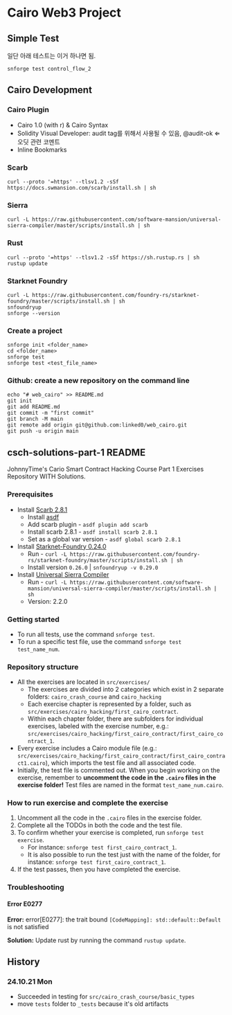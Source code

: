 # Cairo Web3 Project

## Simple Test
일단 아래 테스트는 이거 하나면 됨.
```
snforge test control_flow_2
```

## Cairo Development
### Cairo Plugin
  - Cairo 1.0 (with r) & Cairo Syntax
  - Solidity Visual Developer: audit tag를 위해서 사용될 수 있음, @audit-ok ⇐ 오딧 관련 코멘트
  - Inline Bookmarks
### Scarb
```
curl --proto '=https' --tlsv1.2 -sSf https://docs.swmansion.com/scarb/install.sh | sh
```

### Sierra
```
curl -L https://raw.githubusercontent.com/software-mansion/universal-sierra-compiler/master/scripts/install.sh | sh
```
### Rust
```
curl --proto '=https' --tlsv1.2 -sSf https://sh.rustup.rs | sh
rustup update
```

### Starknet Foundry
```
curl -L https://raw.githubusercontent.com/foundry-rs/starknet-foundry/master/scripts/install.sh | sh
snfoundryup
snforge --version
```

### Create a project 
```
snforge init <folder_name>
cd <folder_name>
snforge test
snforge test <test_file_name>
```

### Github: create a new repository on the command line
```
echo "# web_cairo" >> README.md
git init
git add README.md
git commit -m "first commit"
git branch -M main
git remote add origin git@github.com:linked0/web_cairo.git
git push -u origin main
```


## csch-solutions-part-1 README

JohnnyTime's Cario Smart Contract Hacking Course Part 1 Exercises Repository WITH Solutions.

### Prerequisites

- Install [Scarb 2.8.1](https://docs.swmansion.com/scarb/download.html#preview-version)
  - Install [asdf](https://asdf-vm.com/guide/getting-started.html)
  - Add scarb plugin - `asdf plugin add scarb`
  - Install scarb 2.8.1 - `asdf install scarb 2.8.1`
  - Set as a global var version - `asdf global scarb 2.8.1`
- Install [Starknet-Foundry 0.24.0](https://github.com/foundry-rs/starknet-foundry)
  - Run - `curl -L https://raw.githubusercontent.com/foundry-rs/starknet-foundry/master/scripts/install.sh | sh`
  - Install version `0.26.0` | `snfoundryup -v 0.29.0`
- Install [Universal Sierra Compiler](https://github.com/software-mansion/universal-sierra-compiler)
  - Run - `curl -L https://raw.githubusercontent.com/software-mansion/universal-sierra-compiler/master/scripts/install.sh | sh`
  - Version: 2.2.0

### Getting started

- To run all tests, use the command `snforge test`.
- To run a specific test file, use the command `snforge test test_name_num`.

### Repository structure

- All the exercises are located in `src/exercises/`
  - The exercises are divided into 2 categories which exist in 2 separate folders: `cairo_crash_course` and `cairo_hacking`
  - Each exercise chapter is represented by a folder, such as `src/exercises/cairo_hacking/first_cairo_contract`.
  - Within each chapter folder, there are subfolders for individual exercises, labeled with the exercise number, e.g.: `src/exercises/cairo_hacking/first_cairo_contract/first_cairo_contract_1`.
- Every exercise includes a Cairo module file (e.g.: `src/exercises/cairo_hacking/first_cairo_contract/first_cairo_contract1.cairo`), which imports the test file and all associated code.
- Initially, the test file is commented out. When you begin working on the exercise, remember to **uncomment the code in the `.cairo` files in the exercise folder!**
  Test files are named in the format `test_name_num.cairo`.

### How to run exercise and complete the exercise

1. Uncomment all the code in the `.cairo` files in the exercise folder.
2. Complete all the TODOs in both the code and the test file.
3. To confirm whether your exercise is completed, run `snforge test exercise`.
   - For instance: `snforge test first_cairo_contract_1`.
   - It is also possible to run the test just with the name of the folder, for instance: `snforge test first_cairo_contract_1`.
4. If the test passes, then you have completed the exercise.

### Troubleshooting

#### Error E0277

**Error:**
error[E0277]: the trait bound `[CodeMapping]: std::default::Default` is not satisfied

**Solution:**
Update rust by running the command `rustup update`.


## History
### 24.10.21 Mon
- Succeeded in testing for `src/cairo_crash_course/basic_types`
- move `tests` folder to `_tests` because it's old artifacts